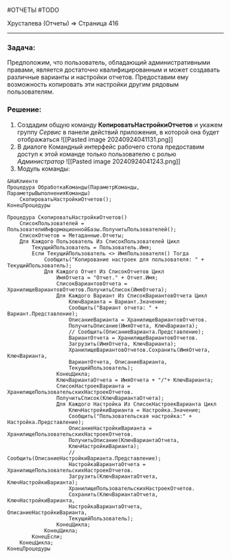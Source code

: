 #ОТЧЕТЫ #TODO 

Хрусталева (Отчеты) => Страница 416

---
### Задача:
Предположим, что пользователь, обладающий административными правами, является достаточно квалифицированным и может создавать различные варианты и настройки отчетов. Предоставим ему возможность копировать эти настройки другим рядовым пользователям.

### Решение:
1. Создадим общую команду **КопироватьНастройкиОтчетов** и укажем группу *Сервис* в панели действий приложения, в которой она будет отображаться
![[Pasted image 20240924041131.png]]
2. В диалоге Командный интерфейс рабочего стола предоставим доступ к этой команде только пользователю с ролью *Администратор*
![[Pasted image 20240924041243.png]]
3. Модуль команды:
```bsl
&НаКлиенте
Процедура ОбработкаКоманды(ПараметрКоманды, ПараметрыВыполненияКоманды)
	СкопироватьНастройкиОтчетов();
КонецПроцедуры

Процедура СкопироватьНастройкиОтчетов()
	СписокПользователей = ПользователиИнформационнойБазы.ПолучитьПользователей();
	СписокОтчетов = Метаданные.Отчеты;
	Для Каждого Пользователь Из СписокПользователей Цикл
		ТекущийПользователь = Пользователь.Имя;
		Если ТекущийПользователь <> ИмяПользователя() Тогда
			Сообщить("Копирование настроек для пользователя: " + ТекущийПользователь);
			Для Каждого Отчет Из СписокОтчетов Цикл
				ИмяОтчета = "Отчет." + Отчет.Имя;
				СписокВариантовОтчета = ХранилищеВариантовОтчетов.ПолучитьСписок(ИмяОтчета);
				Для Каждого Вариант Из СписокВариантовОтчета Цикл
					КлючВарианта = Вариант.Значение;
					Сообщить("Вариант отчета: " + Вариант.Представление);
					ОписаниеВарианта = ХранилищеВариантовОтчетов.
					ПолучитьОписание(ИмяОтчета, КлючВарианта);
					// Сообщить(ОписаниеВарианта.Представление);
					ВариантОтчета = ХранилищеВариантовОтчетов.
					Загрузить(ИмяОтчета, КлючВарианта);
					ХранилищеВариантовОтчетов.Сохранить(ИмяОтчета, КлючВарианта,
					ВариантОтчета, ОписаниеВарианта,
					ТекущийПользователь);
				КонецЦикла;
				КлючВариантаОтчета = ИмяОтчета + "/"+ КлючВарианта;
				СписокНастроекВарианта = ХранилищеПользовательскихНастроекОтчетов.
				ПолучитьСписок(КлючВариантаОтчета);
				Для Каждого Настройка Из СписокНастроекВарианта Цикл
					КлючНастройкиВарианта = Настройка.Значение;
					Сообщить("Пользовательская настройка:" + Настройка.Представление);
					ОписаниеНастройкиВарианта = ХранилищеПользовательскихНастроекОтчетов.
					ПолучитьОписание(КлючВариантаОтчета,
					КлючНастройкиВарианта);
					// Сообщить(ОписаниеНастройкиВарианта.Представление);
					НастройкаВариантаОтчета = ХранилищеПользовательскихНастроекОтчетов.
					Загрузить(КлючВариантаОтчета, КлючНастройкиВарианта);
					ХранилищеПользовательскихНастроекОтчетов.
					Сохранить(КлючВариантаОтчета, КлючНастройкиВарианта,
					НастройкаВариантаОтчета, ОписаниеНастройкиВарианта,
					ТекущийПользователь);
				КонецЦикла;
			КонецЦикла;
		КонецЕсли;
	КонецЦикла;
КонецПроцедуры
```
